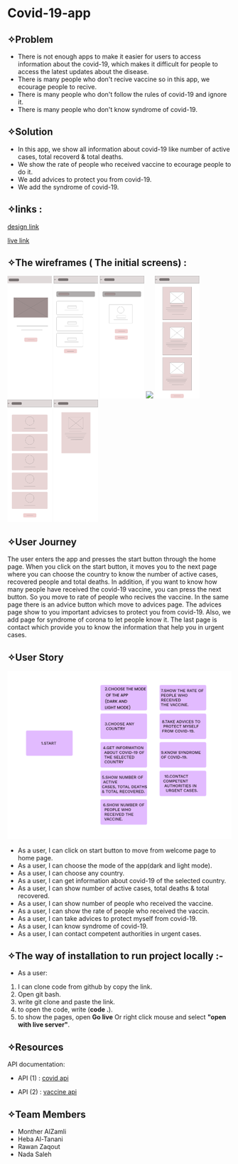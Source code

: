 # Covid-19-app

## ✧Problem

- There is not enough apps to make it easier for users to access information about the covid-19, which makes it difficult for people to access the latest updates about the disease.
- There is many people who don't recive vaccine so in this app, we ecourage people to recive.
- There is many people who don't follow the rules of covid-19 and ignore it.
- There is many people who don't know syndrome of covid-19.

## ✧Solution

- In this app, we show all information about covid-19 like number of active cases, total recoverd & total deaths.
- We show the rate of people who received vaccine to ecourage people to do it.
- We add advices to protect you from covid-19.
- We add the syndrome of covid-19.

## ✧links :

[design link](https://www.figma.com/file/xGo4z5C2UQMyTqf2TKuDFK/Covid-19-Team4?node-id=0%3A1)

[live link](https://gsg-fc03.github.io/Covid-19-app/)

## ✧The wireframes ( The initial screens) :

   <div>  
<img  width="100" src="assets/splash.png" >
<img  width="100"src="assets/home page.png">
<img width="100" src="assets/Covid Vaccine Tracker.png">
<img width="100" src="assets/Covid Vaccine Tracker – 1.png">
<img width="100" src="assets/Symptoms page.png">
<img width="100" src="assets/advice page.png">
<img width="100" src="assets/contact page.png">
</div>

## ✧User Journey

The user enters the app and presses the start button through the home page.
When you click on the start button, it moves you to the next page where you can choose the country to know the number of active cases, recovered people and total deaths.
In addition, if you want to know how many people have received the covid-19 vaccine, you can press the next button. So you move to rate of people who recives the vaccine. In the same page there is an advice button which move to advices page. The advices page show to you important advicses to protect you from covid-19.
Also, we add page for syndrome of corona to let people know it.
The last page is contact which provide you to know the information that help you in urgent cases.

## ✧User Story
<img src="assets/userstory.png">

- As a user, I can click on start button to move from welcome page to home page.
- As a user, I can choose the mode of the app(dark and light mode).
- As a user, I can choose any country.
- As a user, I can get information about covid-19 of the selected country.
- As a user, I can show number of active cases, total deaths & total recovered.
- As a user, I can show number of people who received the vaccine.
- As a user, I can show the rate of people who received the vaccin.
- As a user, I can take advices to protect myself from covid-19.
- As a user, I can know syndrome of covid-19.
- As a user, I can contact competent authorities in urgent cases.

## ✧The way of installation to run project locally :-

- As a user:

1. I can clone code from github by copy the link.
2. Open git bash.
3. write git clone and paste the link.
4. to open the code, write (**code .**).
5. to show the pages, open **Go live** Or right click mouse and select **"open with live server"**.

## ✧Resources

API documentation:

- API (1) : [covid api](https://documenter.getpostman.com/view/10808728/SzS8rjbc)

- API (2) : [vaccine api](https://disease.sh/v3/covid-19/vaccine/coverage/countries?lastdays=1%E2%80%8F)

## ✧Team Members

- Monther AlZamli
- Heba Al-Tanani
- Rawan Zaqout
- Nada Saleh
